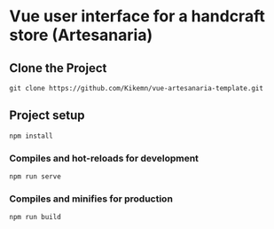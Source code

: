# Vue user interface for a handcraft store (Artesanaria)

## Clone the Project

```
git clone https://github.com/Kikemn/vue-artesanaria-template.git
```

## Project setup

```
npm install
```

### Compiles and hot-reloads for development

```
npm run serve
```

### Compiles and minifies for production

```
npm run build
```
